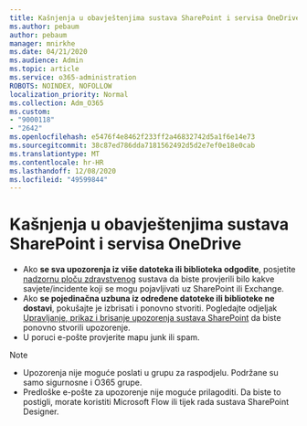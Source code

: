 ```yaml
---
title: Kašnjenja u obavještenjima sustava SharePoint i servisa OneDrive
ms.author: pebaum
author: pebaum
manager: mnirkhe
ms.date: 04/21/2020
ms.audience: Admin
ms.topic: article
ms.service: o365-administration
ROBOTS: NOINDEX, NOFOLLOW
localization_priority: Normal
ms.collection: Adm_O365
ms.custom:
- "9000118"
- "2642"
ms.openlocfilehash: e5476f4e8462f233ff2a46832742d5a1f6e14e73
ms.sourcegitcommit: 38c87ed786dda7181562492d5d2e7ef0e18e0cab
ms.translationtype: MT
ms.contentlocale: hr-HR
ms.lasthandoff: 12/08/2020
ms.locfileid: "49599844"
---
```

# <a name="delays-in-receiving-sharepoint-and-onedrive-alerts"></a>Kašnjenja u obavještenjima sustava SharePoint i servisa OneDrive

- Ako **se sva upozorenja iz više datoteka ili biblioteka odgodite**, posjetite [nadzornu ploču zdravstvenog](https://portal.office.com/adminportal/home?ref=/servicehealth) sustava da biste provjerili bilo kakve savjete/incidente koji se mogu pojavljivati uz SharePoint ili Exchange.
- Ako **se pojedinačna uzbuna iz određene datoteke ili biblioteke ne dostavi**, pokušajte je izbrisati i ponovno stvoriti. Pogledajte odjeljak [Upravljanje, prikaz i brisanje upozorenja sustava SharePoint](https://support.microsoft.com/office/99dfb19c-9a90-4a8c-aba1-aa8c8afb0de2) da biste ponovno stvorili upozorenje.
- U poruci e-pošte provjerite mapu junk ili spam.

> [!NOTE]
> - Upozorenja nije moguće poslati u grupu za raspodjelu. Podržane su samo sigurnosne i O365 grupe.
> - Predloške e-pošte za upozorenje nije moguće prilagoditi. Da biste to postigli, morate koristiti Microsoft Flow ili tijek rada sustava SharePoint Designer.
